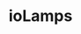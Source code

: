 ---
layout: page
title: ioLamps
description: An iOS application that can control/monitor/schedule Prism light bulbs in real-time.
img: /assets/img/10.jpg
importance: 7
category: Projects
redirect: https://github.com/makhshari/lightBulb
---